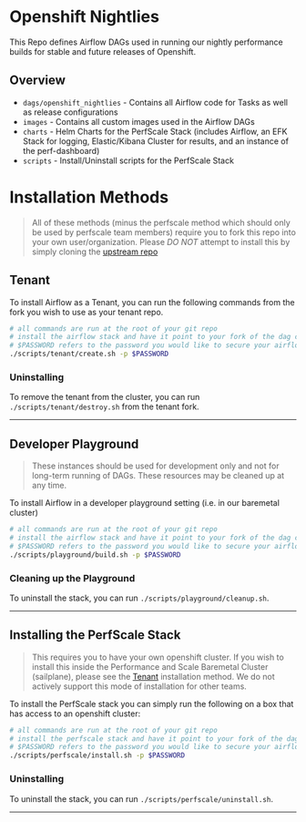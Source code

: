 # Openshift Nightlies

This Repo defines Airflow DAGs used in running our nightly performance builds for stable and future releases of Openshift.


## Overview

* `dags/openshift_nightlies` - Contains all Airflow code for Tasks as well as release configurations
* `images` - Contains all custom images used in the Airflow DAGs
* `charts` - Helm Charts for the PerfScale Stack (includes Airflow, an EFK Stack for logging, Elastic/Kibana Cluster for results, and an instance of the perf-dashboard)
* `scripts` - Install/Uninstall scripts for the PerfScale Stack


# Installation Methods

> All of these methods (minus the perfscale method which should only be used by perfscale team members) require you to fork this repo into your own user/organization. Please *DO NOT* attempt to install this by simply cloning the [upstream repo](https://github.com/cloud-bulldozer/airflow-kubernetes)

## Tenant

To install Airflow as a Tenant, you can run the following commands from the fork you wish to use as your tenant repo.

```bash
# all commands are run at the root of your git repo
# install the airflow stack and have it point to your fork of the dag code.
# $PASSWORD refers to the password you would like to secure your airflow instance with.
./scripts/tenant/create.sh -p $PASSWORD
```

### Uninstalling

To remove the tenant from the cluster, you can run `./scripts/tenant/destroy.sh` from the tenant fork.

---
## Developer Playground

> These instances should be used for development only and not for long-term running of DAGs. These resources may be cleaned up at any time. 

To install Airflow in a developer playground setting (i.e. in our baremetal cluster)

```bash
# all commands are run at the root of your git repo
# install the airflow stack and have it point to your fork of the dag code.
# $PASSWORD refers to the password you would like to secure your airflow instance with.
./scripts/playground/build.sh -p $PASSWORD
```

### Cleaning up the Playground
To uninstall the stack, you can run `./scripts/playground/cleanup.sh`.

---

## Installing the PerfScale Stack

> This requires you to have your own openshift cluster. If you wish to install this inside the Performance and Scale Baremetal Cluster (sailplane), please see the [Tenant](#tenant) installation method. We do not actively support this mode of installation for other teams. 

To install the PerfScale stack you can simply run the following on a box that has access to an openshift cluster:

```bash
# all commands are run at the root of your git repo
# install the perfscale stack and have it point to your fork of the dag code.
# $PASSWORD refers to the password you would like to secure your airflow instance behind.
./scripts/perfscale/install.sh -p $PASSWORD
```

### Uninstalling

To uninstall the stack, you can run `./scripts/perfscale/uninstall.sh`.

---